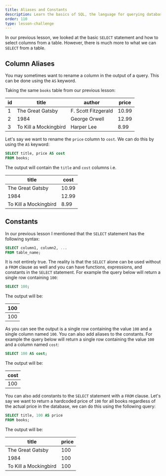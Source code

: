 ```yaml
---
title: Aliases and Constants
description: Learn the basics of SQL, the language for querying databases.
order: 110
type: lesson-challenge
---
```


In our previous lesson, we looked at the basic `SELECT` statement and how to select columns from a table. However, there is much more to what we can `SELECT` from a table.

## Column Aliases

You may sometimes want to rename a column in the output of a query. This can be done using the `AS` keyword.

Taking the same `books` table from our previous lesson:

| id | title | author | price |
|----|-------|--------|-------|
| 1  | The Great Gatsby | F. Scott Fitzgerald | 10.99 |
| 2  | 1984 | George Orwell | 12.99 |
| 3  | To Kill a Mockingbird | Harper Lee | 8.99 |

Let's say we want to rename the `price` column to `cost`. We can do this by using the `AS` keyword:

```sql
SELECT title, price AS cost
FROM books;
```

The output will contain the `title` and `cost` columns i.e.

| title | cost |
|-------|------|
| The Great Gatsby | 10.99 |
| 1984 | 12.99 |
| To Kill a Mockingbird | 8.99 |

## Constants

In our previous lesson I mentioned that the `SELECT` statement has the following syntax:

```sql
SELECT column1, column2, ...
FROM table_name;
```

It is not entirely true. The reality is that the `SELECT` alone can be used without a `FROM` clause as well and you can have functions, expressions, and constants in the `SELECT` statement. For example the query below will return a single row containing `100`:

```sql
SELECT 100;
```

The output will be:

| 100 |
|-----|
| 100 |

As you can see the output is a single row containing the value `100` and a single column named `100`. You can also add aliases to the constants. For example the query below will return a single row containing the value `100` and a column named `cost`:

```sql
SELECT 100 AS cost;
```

The output will be:

| cost |
|------|
| 100  |


You can also add constants to the `SELECT` statement with a `FROM` clause. Let's say we want to return a hardcoded price of `100` for all books regardless of the actual price in the database, we can do this using the following query:

```sql
SELECT title, 100 AS price
FROM books;
```

The output will be:

| title | price |
|-------|------|
| The Great Gatsby | 100 |
| 1984 | 100 |
| To Kill a Mockingbird | 100 |